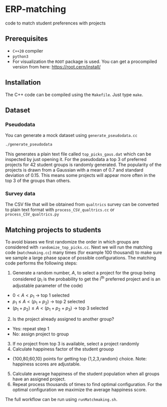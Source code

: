 # ERP-matching
code to match student preferences with projects

## Prerequisites
* `C++20` compiler
* `python3`
* For visualization the `ROOT` package is used. You can get a procompiled version from here: https://root.cern/install/

## Installation
The C++ code can be compiled using the `Makefile`. Just type `make`.

## Dataset
### Pseudodata
You can generate a mock dataset using `generate_pseudodata.cc`
```sh
./generate_pseudodata
```
This generates a plain text file called `top_picks_gaus.dat` which can be inspected by just opening it.
For the pseudodata a top 3 of preferred projects for 42 student groups is randomly generated. The popularity of the projects is drawn from a Gaussian with a mean of 0.7 and standard deviation of 0.15. This means some projects will appear more often in the top 3 of the groups than others. 

### Survey data
The CSV file that will be obtained from `qualtrics` survey can be converted to plain text format with `process_CSV_qualtrics.cc` or `process_CSV_qualtrics.py`

## Matching projects to students
To avoid biases we first randomize the order in which groups are considered with `randomize_top_picks.cc`.
Next we will run the matching code (`matchmaking.cc`) many times (for example 100 thousand) to make sure we sample a large phase space of possible configurations.
The matching code performs the following steps:
1. Generate a random number, $A$, to select a project for the group being considered ($p_{i}$ is the probability to get the i<sup>th</sup> preferred project and is an adjustable parameter of the code)
  * $0<A<p_{1}$ → top 1 selected
  * $p_{1} \le A<(p_{1}+p_{2})$ → top 2 selected
  * $(p_{1}+p_{2}) \le A<(p_{1}+p_{2}+p_{3})$ → top 3 selected
2. Is the project already assigned to another group?
  * Yes: repeat step 1
  * No: assign project to group
3. If no project from top 3 is available, select a project randomly
4. Calculate happiness factor of the student grouop
  * {100,80,60,10} points for getting top {1,2,3,random} choice. Note: happiness scores are adjustable.
5. Calculate average happiness of the student population when all groups have an assigned project.
5. Repeat process thousands of times to find optimal configuration. For the optimal configuration we maximize the average happiness score.

The full workflow can be run using `runMatchmaking.sh`.
